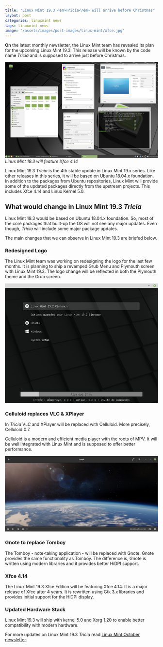 ```yaml
---
title: "Linux Mint 19.3 <em>Tricia</em> will arrive before Christmas"
layout: post
categories: linuxmint news
tags: linuxmint news
image: "/assets/images/post-images/linux-mint/xfce.jpg"
---
```


**On** the latest monthly newsletter, the Linux Mint team has revealed its plan for the upcoming Linux Mint 19.3. This release will be known by the code name *Tricia* and is supposed to arrive just before Christmas.

![Linux Mint 19.3 with Xfce 4.14](/assets/images/post-images/linux-mint/xfce.jpg)
*Linux Mint 19.3 will feature Xfce 4.14*

Linux Mint 19.3 *Tricia* is the 4th stable update in Linux Mint 19.x series. Like other releases in this series, it will be based on Ubuntu 18.04.x foundation. In addition to the packages from Ubuntu repositories, Linux Mint will provide some of the updated packages directly from the upstream projects. This includes Xfce 4.14 and Linux Kernel 5.0.

## What would change in Linux Mint 19.3 <em>Tricia</em>
Linux Mint 19.3 would be based on Ubuntu 18.04.x foundation. So, most of the core packages that built-up the OS will not see any major updates. Even though, <em>Tricia</em> will include some major package updates.

The main changes that we can observe in Linux Mint 19.3 are briefed below.
### Redesigned Logo
The Linux Mint team was working on redesigning the logo for the last few months. It is planning to ship a revamped Grub Menu and Plymouth screen with Linux Mint 19.3. The logo change will be reflected in both the Plymouth theme and the Grub screen.

![Updated Grub screen in Linux Mint 19.3](/assets/images/post-images/linux-mint/grub.jpg)

### Celluloid replaces VLC & XPlayer
In <em>Tricia</em> VLC and XPlayer will be replaced with Celluloid. More precisely, Celluloid 0.7.

Celluloid is a modern and efficient media player with the roots of MPV. It will be well integrated with Linux Mint and is supposed to offer better performance.

![Celluloid player in Linux Mint 19.3](/assets/images/post-images/linux-mint/celluloid-player.jpg)

### Gnote to replace Tomboy
The Tomboy - note-taking application - will be replaced with Gnote. Gnote provides the same functionality as Tomboy. The difference is,  Gnote is written using modern libraries and it provides better HiDPI support.

### Xfce 4.14
The Linux Mint 19.3 Xfce Edition will be featuring Xfce 4.14. It is a major release of Xfce after 4 years. It is rewritten using Gtk 3.x libraries and provides initial support for the HiDPI display.

### Updated Hardware Stack
Linux Mint 19.3 will ship with kernel 5.0 and Xorg 1.20 to enable better compatibility with modern hardware.

For more updates on Linux Mint 19.3 *Tricia* read [Linux Mint October newsletter](https://blog.linuxmint.com/?p=3811).
